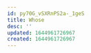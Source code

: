 ```yaml
---
id: py70G_vSXRnPS2a-_1geS
title: Whose
desc: ''
updated: 1644961726967
created: 1644961726967
---
```


